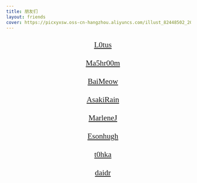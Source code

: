 ```yaml
---
title: 朋友们
layout: friends
cover: https://picxyxsw.oss-cn-hangzhou.aliyuncs.com/illust_82448502_20220605_001853.jpg
---
```



<ul id="friends">
  <li><a href="https://l0tus.vip">L0tus</a></li>
  <li><a href="http://ma5hr00m.top/">Ma5hr00m</a></li>
  <li><a href="https://baimeow.cn/">BaiMeow</a></li>
  <li><a href="https://irain.cc/">AsakiRain</a></li>
  <li><a href="https://blog.marlene.top/">MarleneJ</a></li>
  <li><a href="https://eson.ninja/">Esonhugh</a></li>
  <li><a href="https://blog.t0hka.top/">t0hka</a></li>
  <li><a href="https://daidr.me/">daidr</a></li>
</ul>

<style>
  #friends li{
    list-style: none;
    font-size: 1.5em;
    font-family: consolas;
    /* width: 600px; */
    line-height: 50px;
    text-align: center;
    height: 50px;
    position: relative;
    color: rgb(168, 168, 168);
    transition:color 0.1s, font-size 0.1s,transform 0.1s;
  }
  #friends li:hover{
    color: rgb(255, 255, 255);
    font-size: 1.8em;
    transform: rotate(-0.5deg);
  }
  #friends li::before{
    content: "";
    position: absolute;
    top: 0;
    left: 0;
    width: 100%;
    height: 100%;
    background: rgba(230, 114, 73,0.6);
    border-radius: 25px;
    z-index: -1;
    transform: scaleY(0);
    transition: transform 0.1s;
    transform-origin: bottom;
  }
  #friends li:hover::before{
    transform: scaleY(1);
    transition: transform 0.1s;
    transform-origin: top;
  }
  #friends li::after{
    content: "";
    position: absolute;
    top: 0;
    left: 0;
    width: 100%;
    height: 100%;
    background: rgba(230, 114, 73,0.4);
    border-radius: 25px;
    z-index: -2;
    transform: scaleY(0);
    transition: transform 0.1s;
    transform-origin: bottom;
    filter: blur(40px);
  }
  #friends li:hover::after{
    transform: scaleY(1);
    transition: transform 0.1s;
    transform-origin: top;
  }
</style>